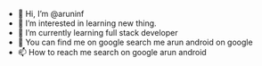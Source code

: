 - 👋 Hi, I’m @aruninf
- 👀 I’m interested in learning new thing.
- 🌱 I’m currently learning full stack developer
- 💞️ You can find me on google search me arun android on google
- 📫 How to reach me search on google arun android

<!---
aruninf/aruninf is a ✨ special ✨ repository because its `README.md` (this file) appears on your GitHub profile.
You can click the Preview link to take a look at your changes.
--->
